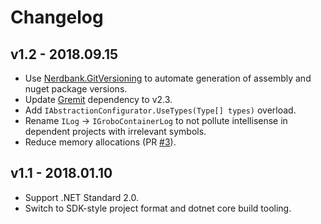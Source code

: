 # Changelog

## v1.2 - 2018.09.15
- Use [Nerdbank.GitVersioning](https://github.com/AArnott/Nerdbank.GitVersioning) to automate generation of assembly 
  and nuget package versions.
- Update [Gremit](https://github.com/skbkontur/gremit) dependency to v2.3.
- Add `IAbstractionConfigurator.UseTypes(Type[] types)` overload.
- Rename `ILog` -> `IGroboContainerLog` to not pollute intellisense in dependent projects with irrelevant symbols.
- Reduce memory allocations (PR [#3](https://github.com/skbkontur/GroboContainer/pull/3)).

## v1.1 - 2018.01.10
- Support .NET Standard 2.0.
- Switch to SDK-style project format and dotnet core build tooling.
